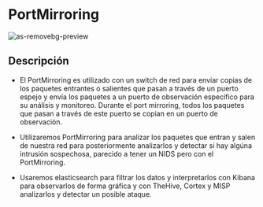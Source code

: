 # PortMirroring
![as-removebg-preview](https://cdn.pcwdld.com/wp-content/uploads/cisco-span-diagram.png)

## Descripción
- El PortMirroring es utilizado con un switch de red para enviar copias de los paquetes entrantes o salientes que pasan a través de un puerto espejo y envía los paquetes a un puerto de observación específico para su análisis y monitoreo. Durante el port mirroring, todos los paquetes que pasan a través de este puerto se copian en un puerto de observación.

- Utilizaremos PortMirroring para analizar los paquetes que entran y salen de nuestra red para posteriormente analizarlos y detectar si hay algúna intrusión sospechosa, parecido a tener un NIDS pero con el PortMirroring.

- Usaremos elasticsearch para filtrar los datos y interpretarlos con Kibana para observarlos de forma gráfica y con TheHive, Cortex y MISP analizarlos y detectar un posible ataque.

